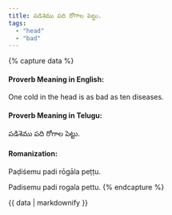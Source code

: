 ```yaml
---
title: పడిశెము పది రోగాల పెట్టు.
tags:
  - "head"
  - "bad"
---
```


{% capture data %}
#### Proverb Meaning in English:
One cold in the head is as bad as ten diseases.

#### Proverb Meaning in Telugu:
పడిశెము పది రోగాల పెట్టు.

#### Romanization:
Paḍiśemu padi rōgāla peṭṭu.

Padisemu padi rogala pettu.
{% endcapture %}

{{ data | markdownify }}

